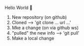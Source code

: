 Hello World 🚀

1. New repository (on github)
2. Cloned --> 'git clone ... url ...'
3. Mke a change (on via github ws)
4. "pulled" the new info --> 'git pull'
5. Make a local change
